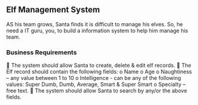 ## Elf Management System


AS his team grows, Santa finds it is difficult to manage his elves. So, he need a IT guru, you, to build a
information system to help him manage his team.
### Business Requirements
 The system should allow Santa to create, delete &amp; edit elf records.
 The Elf record should contain the following fields:
o Name
o Age
o Naughtiness – any value between 1 to 10
o Intelligence - can be any of the following values: Super Dumb, Dumb, Average, Smart
&amp; Super Smart
o Specialty – free text.
 The system should allow Santa to search by any/or the above fields.
